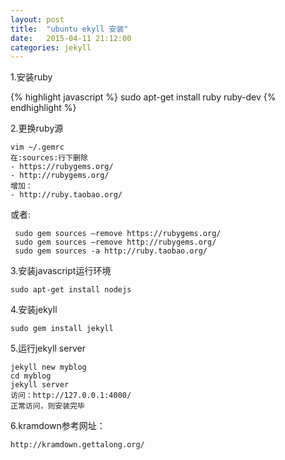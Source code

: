 ```yaml
---
layout: post
title:  "ubuntu ekyll 安装"
date:   2015-04-11 21:12:00
categories: jekyll
---
```

1.安装ruby

{% highlight javascript %}
sudo apt-get install ruby ruby-dev
{% endhighlight %}

2.更换ruby源

~~~
vim ~/.gemrc
在:sources:行下删除
- https://rubygems.org/
- http://rubygems.org/
增加：
- http://ruby.taobao.org/
~~~

或者:

~~~
 sudo gem sources –remove https://rubygems.org/
 sudo gem sources –remove http://rubygems.org/
 sudo gem sources -a http://ruby.taobao.org/
~~~

3.安装javascript运行环境

~~~
sudo apt-get install nodejs
~~~
4.安装jekyll


~~~
sudo gem install jekyll
~~~

5.运行jekyll server

~~~
jekyll new myblog
cd myblog
jekyll server
访问：http://127.0.0.1:4000/   
正常访问，则安装完毕
~~~

6.kramdown参考网址：

~~~
http://kramdown.gettalong.org/
~~~
